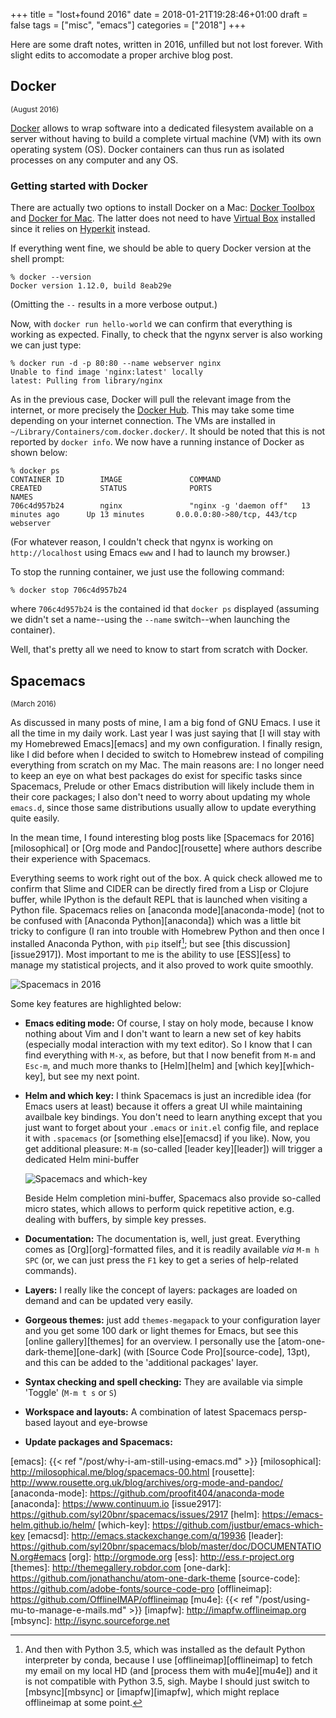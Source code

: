 +++
title = "lost+found 2016"
date = 2018-01-21T19:28:46+01:00
draft = false
tags = ["misc", "emacs"]
categories = ["2018"]
+++

Here are some draft notes, written in 2016, unfilled but not lost forever. With slight edits to accomodate a proper archive blog post.

<!--more-->

## Docker
<small>(August 2016)</small>

[Docker][docker] allows to wrap software into a dedicated filesystem available on a server without having to build a complete virtual machine (VM) with its own operating system (OS). Docker containers can thus run as isolated processes on any computer and any OS.

### Getting started with Docker

There are actually two options to install Docker on a Mac: [Docker Toolbox][docker-toolbox] and [Docker for Mac][docker-mac]. The latter does not need to have [Virtual Box][virtual-box] installed since it relies on [Hyperkit][hyperkit] instead.

If everything went fine, we should be able to query Docker version at the shell prompt:

```
% docker --version
Docker version 1.12.0, build 8eab29e
```
(Omitting the `--` results in a more verbose output.)

Now, with `docker run hello-world` we can confirm that everything is working as expected. Finally, to check that the ngynx server is also working we can just type:

```
% docker run -d -p 80:80 --name webserver nginx
Unable to find image 'nginx:latest' locally
latest: Pulling from library/nginx
```

As in the previous case, Docker will pull the relevant image from the internet, or more precisely the [Docker Hub][docker-hub]. This may take some time depending on your internet connection. The VMs are installed in `~/Library/Containers/com.docker.docker/`. It should be noted that this is not reported by `docker info`. We now have a running instance of Docker as shown below:

```
% docker ps
CONTAINER ID        IMAGE               COMMAND                  CREATED             STATUS              PORTS                         NAMES
706c4d957b24        nginx               "nginx -g 'daemon off"   13 minutes ago      Up 13 minutes       0.0.0.0:80->80/tcp, 443/tcp   webserver
```
(For whatever reason, I couldn't check that ngynx is working on `http://localhost` using Emacs `eww` and I had to launch my browser.) 

To stop the running container, we just use the following command:

```
% docker stop 706c4d957b24
```

where `706c4d957b24` is the contained id that `docker ps` displayed (assuming we didn't set a name--using the `--name` switch--when launching the container).

Well, that's pretty all we need to know to start from scratch with Docker.


## Spacemacs
<small>(March 2016)</small>

As discussed in many posts of mine, I am a big fond of GNU Emacs. I use it all the time in my daily work. Last year I was just saying that [I will stay with my Homebrewed Emacs][emacs] and my own configuration. I finally resign, like I did before when I decided to switch to Homebrew instead of compiling everything from scratch on my Mac. The main reasons are: I no longer need to keep an eye on what best packages do exist for specific tasks since Spacemacs, Prelude or other Emacs distribution will likely include them in their core packages; I also don't need to worry about updating my whole `emacs.d`, since those same distributions usually allow to update everything quite easily.

In the mean time, I found interesting blog posts like [Spacemacs for 2016][milosophical] or [Org mode and Pandoc][rousette] where authors describe their experience with Spacemacs.

Everything seems to work right out of the box. A quick check allowed me to confirm that Slime and CIDER can be directly fired from a Lisp or Clojure buffer, while IPython is the default REPL that is launched when visiting a Python file. Spacemacs relies on [anaconda mode][anaconda-mode] (not to be confused with [Anaconda Python][anaconda]) which was a little bit tricky to configure (I ran into trouble with Homebrew Python and then once I installed Anaconda Python, with `pip` itself[^1]; but see [this discussion][issue2917]). Most important to me is the ability to use [ESS][ess] to manage my statistical projects, and it also proved to work quite smoothly.

![Spacemacs in 2016](/img/2016-05-05-12-38-17.png)

Some key features are highlighted below:

- **Emacs editing mode:** Of course, I stay on holy mode, because I know nothing about Vim and I don't want to learn a new set of key habits (especially modal interaction with my text editor). So I know that I can find everything with `M-x`, as before, but that I now benefit from `M-m` and `Esc-m`, and much more thanks to [Helm][helm] and [which key][which-key], but see my next point.

- **Helm and which key:** I think Spacemacs is just an incredible idea (for Emacs users at least) because it offers a great UI while maintaining availbale key bindings. You don't need to learn anything except that you just want to forget about your `.emacs` or `init.el` config file, and replace it with `.spacemacs` (or [something else][emacsd] if you like). Now, you get additional pleasure: `M-m` (so-called [leader key][leader]) will trigger a dedicated Helm mini-buffer

    ![Spacemacs and which-key](/img/2016-05-05-12-26-28.png)
    
    Beside Helm completion mini-buffer, Spacemacs also provide so-called micro states, which allows to perform quick repetitive action, e.g. dealing with buffers, by simple key presses.

- **Documentation:** The documentation is, well, just great. Everything comes as [Org][org]-formatted files, and it is readily available *via* `M-m h SPC` (or, we can just press the `F1` key to get a series of help-related commands).

- **Layers:** I really like the concept of layers: packages are loaded on demand and can be updated very easily.

- **Gorgeous themes:** just add `themes-megapack` to your configuration layer and you get some 100 dark or light themes for Emacs, but see this [online gallery][themes] for an overview. I personally use the [atom-one-dark-theme][one-dark] (with [Source Code Pro][source-code], 13pt), and this can be added to the 'additional packages' layer.

- **Syntax checking and spell checking:** They are available via simple 'Toggle' (`M-m t s` or `S`)

- **Workspace and layouts:** A combination of latest Spacemacs persp-based layout and eye-browse

- **Update packages and Spacemacs:**


[^1]: And then with Python 3.5, which was installed as the default Python interpreter by conda, because I use [offlineimap][offlineimap] to fetch my email on my local HD (and [process them with mu4e][mu4e]) and it is not compatible with Python 3.5, sigh. Maybe I should just switch to [mbsync][mbsync] or [imapfw][imapfw], which might replace offlineimap at some point.


[docker]: https://www.docker.com
[docker-toolbox]: https://docs.docker.com/v1.10/mac/step_one/
[docker-mac]: https://docs.docker.com/docker-for-mac/
[virtual-box]: https://www.virtualbox.org
[hyperkit]: https://github.com/docker/HyperKit/
[docker-hub]: https://hub.docker.com
[cogmaster]: http://cogmaster-stats.github.io/site/
[openintrostat]: http://www.openintro.org/stat/
[lsr]: http://health.adelaide.edu.au/psychology/ccs/teaching/lsr/
[maa]: http://www.maa.org/publications/maa-reviews/modern-statistics-for-the-social-and-behavioral-sciences-a-practical-introduction
[Spacemacs]: http://spacemacs.org
[emacs]: {{< ref "/post/why-i-am-still-using-emacs.md" >}}
[milosophical]: http://milosophical.me/blog/spacemacs-00.html
[rousette]: http://www.rousette.org.uk/blog/archives/org-mode-and-pandoc/
[anaconda-mode]: https://github.com/proofit404/anaconda-mode
[anaconda]: https://www.continuum.io
[issue2917]: https://github.com/syl20bnr/spacemacs/issues/2917
[helm]: https://emacs-helm.github.io/helm/
[which-key]: https://github.com/justbur/emacs-which-key
[emacsd]: http://emacs.stackexchange.com/q/19936
[leader]: https://github.com/syl20bnr/spacemacs/blob/master/doc/DOCUMENTATION.org#emacs
[org]: http://orgmode.org
[ess]: http://ess.r-project.org
[themes]: http://themegallery.robdor.com
[one-dark]: https://github.com/jonathanchu/atom-one-dark-theme
[source-code]: https://github.com/adobe-fonts/source-code-pro
[offlineimap]: https://github.com/OfflineIMAP/offlineimap
[mu4e]: {{< ref "/post/using-mu-to-manage-e-mails.md" >}}
[imapfw]: http://imapfw.offlineimap.org
[mbsync]: http://isync.sourceforge.net
